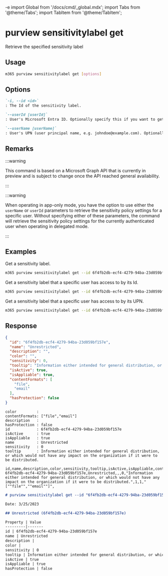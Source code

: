 -e <!-- DISCLAIMER: All secrets, passwords, and sensitive values in this document are examples only and not real credentials. -->
import Global from '/docs/cmd/_global.mdx';
import Tabs from '@theme/Tabs';
import TabItem from '@theme/TabItem';

# purview sensitivitylabel get

Retrieve the specified sensitivity label

## Usage

```sh
m365 purview sensitivitylabel get [options]
```

## Options

```md definition-list
`-i, --id <id>`
: The Id of the sensitivity label.

`--userId [userId]`
: User's Microsoft Entra ID. Optionally specify this if you want to get a list of sensitivity labels that the user has access to. Specify either `userId` or `userName` but not both.

`--userName [userName]`
: User's UPN (user principal name, e.g. johndoe@example.com). Optionally specify this if you want to get a list of sensitivity labels that the user has access to. Specify either `userId` or `userName` but not both.
```

<Global />

## Remarks

:::warning

This command is based on a Microsoft Graph API that is currently in preview and is subject to change once the API reached general availability.

:::

:::warning

When operating in app-only mode, you have the option to use either the `userName` or `userId` parameters to retrieve the sensitivity policy settings for a specific user. Without specifying either of these parameters, the command will retrieve the sensitivity policy settings for the currently authenticated user when operating in delegated mode.

:::

## Examples

Get a sensitivity label.

```sh
m365 purview sensitivitylabel get --id 6f4fb2db-ecf4-4279-94ba-23d059bf157e
```

Get a sensitivity label that a specific user has access to by its Id.

```sh
m365 purview sensitivitylabel get --id 6f4fb2db-ecf4-4279-94ba-23d059bf157e --userId 59f80e08-24b1-41f8-8586-16765fd830d3
```

Get a sensitivity label that a specific user has access to by its UPN.

```sh
m365 purview sensitivitylabel get --id 6f4fb2db-ecf4-4279-94ba-23d059bf157e --userName john.doe@contoso.com
```

## Response

<Tabs>
  <TabItem value="JSON">

  ```json
  {
    "id": "6f4fb2db-ecf4-4279-94ba-23d059bf157e",
    "name": "Unrestricted",
    "description": "",
    "color": "",
    "sensitivity": 0,
    "tooltip": "Information either intended for general distribution, or which would not have any impact on the organization if it were to be distributed.",
    "isActive": true,
    "isAppliable": true,
    "contentFormats": [
      "file",
      "email"
    ],
    "hasProtection": false
  }
  ```

  </TabItem>
  <TabItem value="Text">

  ```text
  color         :
  contentFormats: ["file","email"]
  description   :
  hasProtection : false
  id            : 6f4fb2db-ecf4-4279-94ba-23d059bf157e
  isActive      : true
  isAppliable   : true
  name          : Unrestricted
  sensitivity   : 0
  tooltip       : Information either intended for general distribution, or which would not have any impact on the organization if it were to be distributed.
  ```

  </TabItem>
  <TabItem value="CSV">

  ```csv
  id,name,description,color,sensitivity,tooltip,isActive,isAppliable,contentFormats,hasProtection
  6f4fb2db-ecf4-4279-94ba-23d059bf157e,Unrestricted,,,0,"Information either intended for general distribution, or which would not have any impact on the organization if it were to be distributed.",1,1,"[""file"",""email""]",
  ```

  </TabItem>
  <TabItem value="Markdown">

  ```md
  # purview sensitivitylabel get --id "6f4fb2db-ecf4-4279-94ba-23d059bf157e"

  Date: 3/25/2023

  ## Unrestricted (6f4fb2db-ecf4-4279-94ba-23d059bf157e)

  Property | Value
  ---------|-------
  id | 6f4fb2db-ecf4-4279-94ba-23d059bf157e
  name | Unrestricted
  description |
  color |
  sensitivity | 0
  tooltip | Information either intended for general distribution, or which would not have any impact on the organization if it were to be distributed.
  isActive | true
  isAppliable | true
  hasProtection | false
  ```

  </TabItem>
</Tabs>
